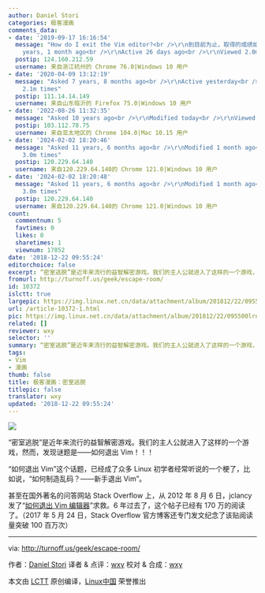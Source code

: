 ```yaml
---
author: Daniel Stori
categories: 极客漫画
comments_data:
- date: '2019-09-17 16:16:54'
  message: "How do I exit the Vim editor?<br />\r\n到目前为止，取得的成绩如下<br />\r\nAsked 7
    years, 1 month ago<br />\r\nActive 26 days ago<br />\r\nViewed 2.0m times"
  postip: 124.160.212.59
  username: 来自浙江杭州的 Chrome 76.0|Windows 10 用户
- date: '2020-04-09 13:12:19'
  message: "Asked 7 years, 8 months ago<br />\r\nActive yesterday<br />\r\nViewed
    2.1m times"
  postip: 111.14.14.149
  username: 来自山东临沂的 Firefox 75.0|Windows 10 用户
- date: '2022-08-26 11:32:35'
  message: "Asked 10 years ago<br />\r\nModified today<br />\r\nViewed 2.7m times"
  postip: 103.112.78.75
  username: 来自亚太地区的 Chrome 104.0|Mac 10.15 用户
- date: '2024-02-02 18:20:46'
  message: "Asked 11 years, 6 months ago<br />\r\nModified 1 month ago<br />\r\nViewed
    3.0m times"
  postip: 120.229.64.140
  username: 来自120.229.64.140的 Chrome 121.0|Windows 10 用户
- date: '2024-02-02 18:20:48'
  message: "Asked 11 years, 6 months ago<br />\r\nModified 1 month ago<br />\r\nViewed
    3.0m times"
  postip: 120.229.64.140
  username: 来自120.229.64.140的 Chrome 121.0|Windows 10 用户
count:
  commentnum: 5
  favtimes: 0
  likes: 0
  sharetimes: 1
  viewnum: 17852
date: '2018-12-22 09:55:24'
editorchoice: false
excerpt: “密室逃脱”是近年来流行的益智解密游戏。我们的主人公就进入了这样的一个游戏，然而，发现谜题是——如何退出 Vim！！！
fromurl: http://turnoff.us/geek/escape-room/
id: 10372
islctt: true
largepic: https://img.linux.net.cn/data/attachment/album/201812/22/095500lrn0rk05n9889cck.png.large.jpg
url: /article-10372-1.html
pic: https://img.linux.net.cn/data/attachment/album/201812/22/095500lrn0rk05n9889cck.png.thumb.jpg
related: []
reviewer: wxy
selector: ''
summary: “密室逃脱”是近年来流行的益智解密游戏。我们的主人公就进入了这样的一个游戏，然而，发现谜题是——如何退出 Vim！！！
tags:
- Vim
- 漫画
thumb: false
title: 极客漫画：密室逃脱
titlepic: false
translator: wxy
updated: '2018-12-22 09:55:24'
---
```


![](/data/attachment/album/201812/22/095500lrn0rk05n9889cck.png)


“密室逃脱”是近年来流行的益智解密游戏。我们的主人公就进入了这样的一个游戏，然而，发现谜题是——如何退出 Vim！！！


“如何退出 Vim”这个话题，已经成了众多 Linux 初学者经常听说的一个梗了，比如说，“如何制造乱码？——新手退出 Vim”。


甚至在国外著名的问答网站 Stack Overflow 上，从 2012 年 8 月 6 日，jclancy 发了“[如何退出 Vim 编辑器](https://stackoverflow.com/questions/11828270/how-to-exit-the-vim-editor)”求救。6 年过去了，这个帖子已经有 170 万的阅读了。（2017 年 5 月 24 日，Stack Overflow 官方博客还专门发文纪念了该贴阅读量突破 100 百万次）




---


via: <http://turnoff.us/geek/escape-room/>


作者：[Daniel Stori](http://turnoff.us/about/) 译者 & 点评：[wxy](https://github.com/wxy) 校对 & 合成：[wxy](https://github.com/wxy)


本文由 [LCTT](https://github.com/LCTT/TranslateProject) 原创编译，[Linux中国](https://linux.cn/) 荣誉推出